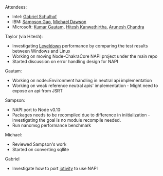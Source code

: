 Attendees:
- Intel: [Gabriel Schulhof](https://github.com/gabrielschulhof)
- IBM: [Sampson Gao](https://github.com/sampsongao), [Michael Dawson](https://github.com/mhdawson)
- Microsoft: [Kumar Gautam](https://github.com/gautam714), [Hitesh Kanwathirtha](https://github.com/digitalinfinity), [Arunesh Chandra](https://github.com/aruneshchandra)

Taylor (via Hitesh):
- Investigating [Leveldown](https://github.com/Level/leveldown) performance by comparing the test results between Windows and Linux 
- Working on moving Node-ChakraCore NAPI project under the main repo 
- Started discussion on error handling design for NAPI

Gautam:
- Working on node::Environment handling in neutral api implementation
- Working on weak reference neutral apis' implementation - Might need to expose an api from JSRT

Sampson:
- NAPI port to Node v0.10
- Packages needs to be recompiled due to difference in iniitialization - investigating the goal is no module recompile needed.
- Run nanomsg performance benchmark 

Michael:
- Reviewed Sampson's work 
- Started on converting sqllite 

Gabriel
- Investigate how to port [iotivity](https://github.com/otcshare/iotivity-node) to use NAPI 
